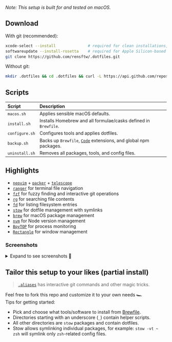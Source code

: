 _Note: This setup is built for and tested on macOS._


## Download
With git (recommended):
```sh
xcode-select --install              # required for clean installations, because macOS is not shipped with git
softwareupdate --install-rosetta    # required for Apple Silicon-based machines
git clone https://github.com/rensftw/.dotfiles.git
```


Without git:
```sh
mkdir .dotfiles && cd .dotfiles && curl -L https://api.github.com/repos/rensftw/.dotfiles/tarball | tar xz --strip=1
```


## Scripts
|Script                         |Description                                                                                        |
|:------------------------------|:--------------------------------------------------------------------------------------------------|
| `macos.sh`                    | Applies sensible macOS defaults.                                                                  |
| `install.sh`                  | Installs Homebrew and all formulae/casks defined in `Brewfile`.                                   |
| `configure.sh`                | Configures tools and applies dotfiles.                                                            |
| `backup.sh`                   | Backs up `Brewfile`, [`Code`](https://code.visualstudio.com/) extensions, and global npm packages.|
| `uninstall.sh`                | Removes all packages, tools, and config files.                                                    |


## Highlights
* [`neovim`](https://neovim.io/) + [`packer`](https://github.com/wbthomason/packer.nvim) + [`telescope`](https://github.com/nvim-telescope/telescope.nvim)
* [`ranger`](https://github.com/ranger/ranger) for terminal file navigation
* [`fzf`](https://github.com/junegunn/fzf) for fuzzy finding and interactive git operations
* [`rg`](https://github.com/BurntSushi/ripgrep) for searching file contents
* [`fd`](https://github.com/sharkdp/fd) for listing filesystem entries
* [`stow`](https://www.gnu.org/software/stow/) for dotfile management with symlinks
* [`brew`](https://brew.sh/) for macOS package management
* [`nvm`](https://github.com/nvm-sh/nvm) for Node version management
* [`BpyTOP`](https://github.com/aristocratos/bpytop) for process monitoring
* [`Rectangle`](https://github.com/rxhanson/Rectangle) for window management


### Screenshots
<details>
    <summary>Expand to see screenshots 📸</summary>
    <div>
        <p>
            <a href="https://github.com/romkatv/powerlevel10k/">Powerlevel10k</a> Rainbow prompt with modified <a href="https://github.com/folke/tokyonight.nvim">Tokyo Night</a> on <a href="https://iterm2.com/">iTerm</a>
        </p>
        <img src="https://raw.githubusercontent.com/rensftw/.dotfiles-media/main/iterm-with-modified-tokyonight-theme.png"/>
    </div>
    <br />
    <div>
        <p>Neovim with customized <a href="https://github.com/goolord/alpha-nvim">Alpha start screen</a> and dynamic quotes</p>
        <img src="https://raw.githubusercontent.com/rensftw/.dotfiles-media/main/neovim-start-screen.png"/>
    </div>
    <br />
    <div>
        <p>Neovim with <a href="https://github.com/folke/tokyonight.nvim">Tokyo Night</a> theme:<p>
        <img src="https://raw.githubusercontent.com/rensftw/.dotfiles-media/main/neovim-with-tokyonight-theme.png"/>
    </div>
    <br />
    <div>
        <p>
            Interactive git operations with <a href="https://github.com/junegunn/fzf">fzf</a>
        </p>
        <p>
            🎥 <a target="_blank" href="https://user-images.githubusercontent.com/22574186/147154782-5b862118-34de-46fc-8331-4dcb4d975e7b.mp4">video</a>
        </p>
    </div>
    <br />
    <div>
        <p>BpyTOP for process monitoring:<p>
        <img src="https://raw.githubusercontent.com/rensftw/.dotfiles-media/main/bpytop-process-manager.png" />
    </div>
</details>


## Tailor this setup to your likes (partial install)
> [`.aliases`](./system/.aliases) has interactive git commands and other magic tricks.

Feel free to fork this repo and customize it to your own needs 🏎   
Tips for getting started:  
* Pick and choose what tools/software to install from [Brewfile](./_homebrew/Brewfile).
* Directories starting with an underscore (`_`) contain helper scripts.
* All other directories are `stow` packages and contain dotfiles.
* Stow allows symlinking individual packages, for example: `stow -vt ~ zsh` will symlink only `zsh`-related config files.

